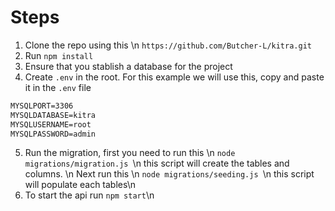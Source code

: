 # Steps

1. Clone the repo using this \n
```https://github.com/Butcher-L/kitra.git```
2. Run ```npm install```
3. Ensure that you stablish a database for the project
4. Create ```.env``` in the root.
   For this example we will use this, copy and paste it in the ```.env``` file
```MYSQLHOST=127.0.0.1
MYSQLPORT=3306
MYSQLDATABASE=kitra
MYSQLUSERNAME=root
MYSQLPASSWORD=admin
```
5. Run the migration, first you need to run this \n
```node migrations/migration.js ```\n
   this script will create the tables and columns. \n
   Next run this \n
```node migrations/seeding.js ```\n
   this script will populate each tables\n
6. To start the api run ```npm start```\n


